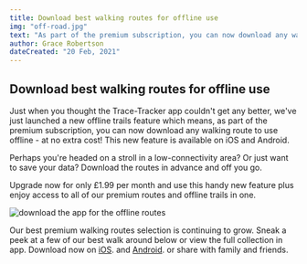 ```yaml
---
title: Download best walking routes for offline use
img: "off-road.jpg"
text: "As part of the premium subscription, you can now download any walking route to use offline - at no extra cost! "
author: Grace Robertson
dateCreated: "20 Feb, 2021"
---
```





## Download best walking routes for offline use

Just when you thought the Trace-Tracker app couldn't get any better, we've just launched a new offline trails feature which means, as part of the premium subscription, you can now download any walking route to use offline - at no extra cost! This new feature is available on iOS and Android.

Perhaps you're headed on a stroll in a low-connectivity area? Or just want to save your data? Download the routes in advance and off you go.

Upgrade now for only £1.99 per month and use this handy new feature plus enjoy access to all of our premium routes and offline trails in one.

![download the app for the offline routes](/../assets/img/upgrade.jpg)

Our best premium walking routes selection is continuing to grow. Sneak a peek at a few of our best walk around below or view the full collection in app. Download now on [iOS](#). and [Android](#). or share with family and friends.
